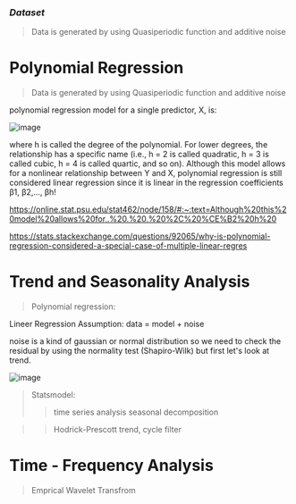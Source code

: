 ### *Dataset*
> Data is generated by using Quasiperiodic function and additive noise 

# Polynomial Regression
> Data is generated by using Quasiperiodic function and additive noise 

polynomial regression model for a single predictor, X, is:

![image](https://user-images.githubusercontent.com/29160749/195036041-6bd8b748-d6be-4988-8f42-432323651cec.png)


where h is called the degree of the polynomial. For lower degrees, the relationship has a specific name (i.e., h = 2 is called quadratic, h = 3 is called cubic, h = 4 is called quartic, and so on). Although this model allows for a nonlinear relationship between Y and X, polynomial regression is still considered linear regression since it is linear in the regression coefficients β1, β2,..., βh!

https://online.stat.psu.edu/stat462/node/158/#:~:text=Although%20this%20model%20allows%20for,.%20.%20.%20%2C%20%CE%B2%20h%20

https://stats.stackexchange.com/questions/92065/why-is-polynomial-regression-considered-a-special-case-of-multiple-linear-regres

# Trend and Seasonality Analysis
> Polynomial regression:

Lineer Regression Assumption:
data = model + noise

noise is a kind of gaussian or normal distribution so we need to check the residual by using the normality test (Shapiro-Wilk) but first let's look at trend.

![image](https://user-images.githubusercontent.com/29160749/195036200-59dd575f-599d-47f9-a4d6-6c351981dcc6.png)

> Statsmodel:
>> time series analysis seasonal decomposition 

>> Hodrick-Prescott trend, cycle filter

# Time - Frequency Analysis
> Emprical Wavelet Transfrom
